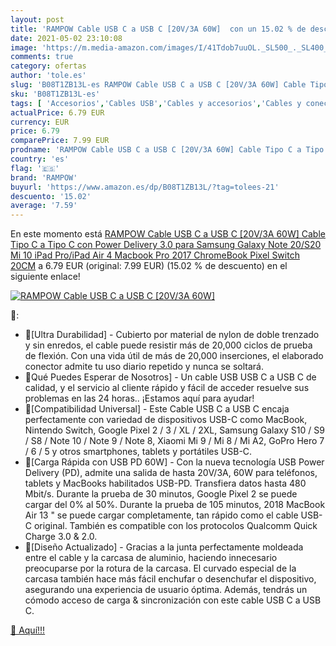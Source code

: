 ```yaml
---
layout: post
title: 'RAMPOW Cable USB C a USB C [20V/3A 60W]  con un 15.02 % de descuento'
date: 2021-05-02 23:10:08
image: 'https://m.media-amazon.com/images/I/41Tdob7uuOL._SL500_._SL400_.jpg'
comments: true
category: ofertas
author: 'tole.es'
slug: 'B08T1ZB13L-es RAMPOW Cable USB C a USB C [20V/3A 60W] Cable Tipo C a...'
sku: 'B08T1ZB13L-es'
tags: [ 'Accesorios','Cables USB','Cables y accesorios','Cables y conectores','Informática','ipad','rampow', ]
actualPrice: 6.79 EUR
currency: EUR
price: 6.79
comparePrice: 7.99 EUR
prodname: 'RAMPOW Cable USB C a USB C [20V/3A 60W] Cable Tipo C a Tipo C con Power Delivery 3.0 para Samsung Galaxy Note 20/S20  Mi 10  iPad Pro/iPad Air 4  Macbook Pro 2017  ChromeBook Pixel  Switch  20CM'
country: 'es'
flag: '🇪🇸'
brand: 'RAMPOW'
buyurl: 'https://www.amazon.es/dp/B08T1ZB13L/?tag=tolees-21'
descuento: '15.02'
average: '7.59'
---
```


En este momento está [RAMPOW Cable USB C a USB C [20V/3A 60W] Cable Tipo C a Tipo C con Power Delivery 3.0 para Samsung Galaxy Note 20/S20  Mi 10  iPad Pro/iPad Air 4  Macbook Pro 2017  ChromeBook Pixel  Switch  20CM](https://www.amazon.es/dp/B08T1ZB13L/?tag=tolees-21) a 6.79 EUR (original: 7.99 EUR) (15.02 %  de descuento) en el siguiente enlace!

[![RAMPOW Cable USB C a USB C [20V/3A 60W] ](https://m.media-amazon.com/images/I/41Tdob7uuOL._SL500_._SL400_.jpg)](https://www.amazon.es/dp/B08T1ZB13L/?tag=tolees-21)

🔎:

- 🔋[Ultra Durabilidad] - Cubierto por material de nylon de doble trenzado y sin enredos, el cable puede resistir más de 20,000 ciclos de prueba de flexión. Con una vida útil de más de 20,000 inserciones, el elaborado conector admite tu uso diario repetido y nunca se soltará.
- 🔋Qué Puedes Esperar de Nosotros] - Un cable USB USB C a USB C de calidad, y el servicio al cliente rápido y fácil de acceder resuelve sus problemas en las 24 horas.. ¡Estamos aquí para ayudar!
- 🔋[Compatibilidad Universal] - Este Cable USB C a USB C encaja perfectamente con variedad de dispositivos USB-C como MacBook, Nintendo Switch, Google Pixel 2 / 3 / XL / 2XL, Samsung Galaxy S10 / S9 / S8 / Note 10 / Note 9 / Note 8, Xiaomi Mi 9 / Mi 8 / Mi A2, GoPro Hero 7 / 6 / 5 y otros smartphones, tablets y portátiles USB-C.
- 🔋[Carga Rápida con USB PD 60W] - Con la nueva tecnología USB Power Delivery (PD), admite una salida de hasta 20V/3A, 60W para teléfonos, tablets y MacBooks habilitados USB-PD. Transfiera datos hasta 480 Mbit/s. Durante la prueba de 30 minutos, Google Pixel 2 se puede cargar del 0% al 50%. Durante la prueba de 105 minutos, 2018 MacBook Air 13 " se puede cargar completamente, tan rápido como el cable USB-C original. También es compatible con los protocolos Qualcomm Quick Charge 3.0 & 2.0.
- 🔋[Diseño Actualizado] - Gracias a la junta perfectamente moldeada entre el cable y la carcasa de aluminio, haciendo innecesario preocuparse por la rotura de la carcasa. El curvado especial de la carcasa también hace más fácil enchufar o desenchufar el dispositivo, asegurando una experiencia de usuario óptima. Además, tendrás un cómodo acceso de carga & sincronización con este cable USB C a USB C.

[🛒 Aquí!!!](https://www.amazon.es/dp/B08T1ZB13L/?tag=tolees-21)
